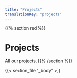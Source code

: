```yaml
---
title: "Projects"
translationKey: "projects"
---
```


{{% section red %}}
# Projects

All our projects.
{{% /section %}}

{{< section_file "_body" >}}